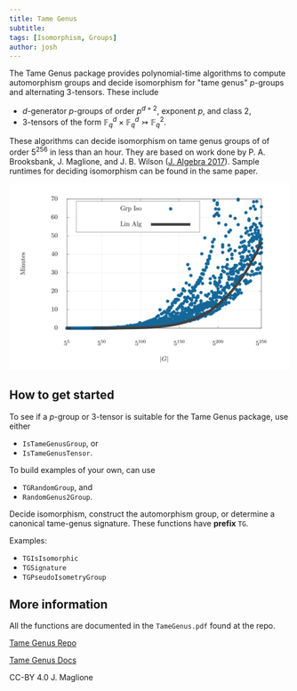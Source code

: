 ```yaml
---
title: Tame Genus
subtitle:
tags: [Isomorphism, Groups]
author: josh
---
```


The Tame Genus package provides polynomial-time algorithms to compute automorphism groups and decide isomorphism for "tame genus" $p$-groups and alternating $3$-tensors. These include 
- $d$-generator $p$-groups of order $p^{d + 2}$, exponent $p$, and class $2$,
- $3$-tensors of the form $\mathbb{F}_q^d\times \mathbb{F}_q^d\rightarrowtail \mathbb{F}_q^2$.

These algorithms can decide isomorphism on tame genus groups of of order $5^{256}$ in less than an hour. They are based on work done by P. A. Brooksbank, J. Maglione, and J. B. Wilson (<a href="https://doi.org/10.1016/j.jalgebra.2016.12.007" target="_blank">J. Algebra 2017</a>). Sample runtimes for deciding isomorphism can be found in the same paper. 

![](/uploads/images/genus2-data.png)

## How to get started

To see if a $p$-group or $3$-tensor is suitable for the Tame Genus package, use either
- `IsTameGenusGroup`, or  
- `IsTameGenusTensor`.

To build examples of your own, can use
- `TGRandomGroup`, and 
- `RandomGenus2Group`.

Decide isomorphism, construct the automorphism group, or determine a canonical tame-genus signature. These functions have **prefix** `TG`. 

Examples: 
- `TGIsIsomorphic`
- `TGSignature`
- `TGPseudoIsometryGroup`

## More information

All the functions are documented in the `TameGenus.pdf` found at the repo. 

<a href="https://github.com/thetensor-space/TameGenus#readme" target="_blank">Tame Genus Repo</a>

<a href="https://github.com/thetensor-space/TameGenus/blob/master/doc/TameGenus.pdf" target="_blank"> Tame Genus Docs</a>


CC-BY 4.0 J. Maglione